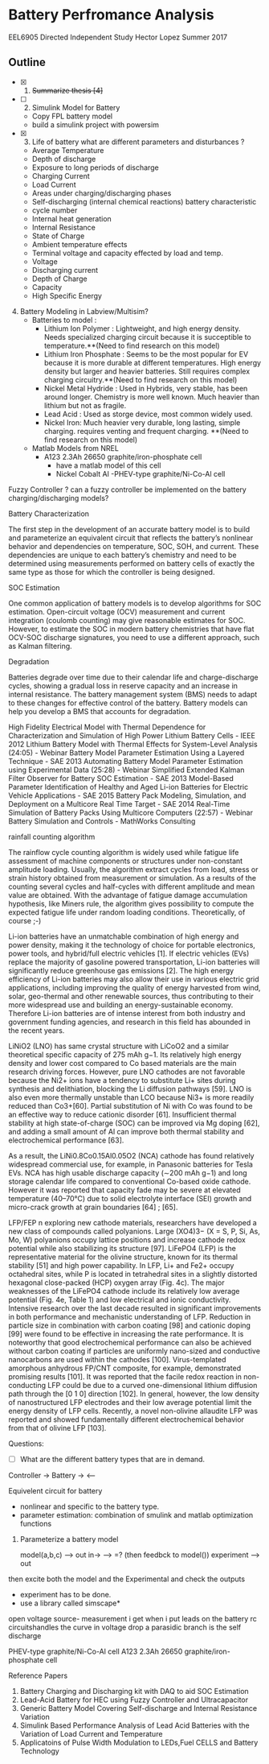 Battery Perfromance Analysis
============================
EEL6905 Directed Independent Study 
Hector Lopez Summer 2017

Outline
----------------
* [X] 1. ~~Summarize thesis [4]~~
* [ ] 2. Simulink Model for Battery 
    - Copy FPL battery model 
    - build a simulink project with powersim
* [X] 3. Life of battery what are different parameters and disturbances ?
    - Average Temperature
    - Depth of discharge
    - Exposure to long periods of discharge
    - Charging Current
    - Load Current
    - Areas under charging/discharging phases
    - Self-discharging (internal chemical reactions) battery characteristic
    - cycle number
    - Internal heat generation
    - Internal Resistance
    - State of Charge
    - Ambient temperature effects
    - Terminal voltage and capacity effected by load and temp.
    - Voltage
    - Discharging current
    - Depth of Charge
    - Capacity
    - High Specific Energy 
4. Battery Modeling in Labview/Multisim?
    - Batteries to model :
        - Lithium Ion Polymer : Lightweight, and  high energy density. Needs specialized charging circuit because it is succeptible to temperature.**(Need to find research on this model)
        - Lithium Iron Phosphate : Seems to be the most popular for EV because it is more durable at different temperatures. High energy density but larger and heavier batteries. Still requires complex charging circuitry.**(Need to find research on this model)
        - Nickel Metal Hydride : Used in Hybrids, very stable, has been around longer. Chemistry is more well known. Much heavier than lithium but not as fragile.
        - Lead Acid : Used as storge device, most common widely used.
        - Nickel Iron: Much heavier very durable, long lasting, simple charging. requires venting and frequent charging. **(Need to find research on this model)
    - Matlab Models from NREL 
        - A123 2.3Ah 26650 graphite/iron-phosphate cell
            - have a matlab model of this cell
            - Nickel Cobalt Al -PHEV-type graphite/Ni-Co-Al cell




Fuzzy Controller
? can a fuzzy controller be implemented on the battery charging/discharging models?



Battery Characterization

The first step in the development of an accurate battery model is to build and parameterize an equivalent circuit that reflects the battery’s nonlinear behavior and dependencies on temperature, SOC, SOH, and current. These dependencies are unique to each battery’s chemistry and need to be determined using measurements performed on battery cells of exactly the same type as those for which the controller is being designed. 

SOC Estimation

One common application of battery models is to develop algorithms for SOC estimation. Open-circuit voltage (OCV) measurement and current integration (coulomb counting) may give reasonable estimates for SOC. However, to estimate the SOC in modern battery chemistries that have flat OCV-SOC discharge signatures, you need to use a different approach, such as Kalman filtering.

Degradation

Batteries degrade over time due to their calendar life and charge-discharge cycles, showing a gradual loss in reserve capacity and an increase in internal resistance. The battery management system (BMS) needs to adapt to these changes for effective control of the battery. Battery models can help you develop a BMS that accounts for degradation.

High Fidelity Electrical Model with Thermal Dependence for Characterization and Simulation of High Power Lithium Battery Cells - IEEE 2012
Lithium Battery Model with Thermal Effects for System-Level Analysis (24:05) - Webinar
Battery Model Parameter Estimation Using a Layered Technique - SAE 2013
Automating Battery Model Parameter Estimation using Experimental Data (25:28) - Webinar
Simplified Extended Kalman Filter Observer for Battery SOC Estimation - SAE 2013
Model-Based Parameter Identification of Healthy and Aged Li-ion Batteries for Electric Vehicle Applications - SAE 2015
Battery Pack Modeling, Simulation, and Deployment on a Multicore Real Time Target  - SAE 2014
Real-Time Simulation of Battery Packs Using Multicore Computers (22:57) - Webinar
Battery Simulation and Controls - MathWorks Consulting







rainfall counting algorithm

The rainflow cycle counting algorithm is widely used while
fatigue life assessment of machine components or structures under non-constant amplitude
loading. Usually, the algorithm extract cycles from load, stress or strain
history obtained from measurement or simulation. As a results of the counting
several cycles and half-cycles with different amplitude and mean value are
obtained. With the advantage of fatigue damage accumulation hypothesis, like
Miners rule, the algorithm gives possibility to compute the expected fatigue
life under random loading conditions. Theoretically, of course ;-)



Li-ion batteries have an unmatchable combination of high energy and power density, making it the technology of choice for portable electronics, power tools, and hybrid/full electric vehicles [1]. If electric vehicles (EVs) replace the majority of gasoline powered transportation, Li-ion batteries will significantly reduce greenhouse gas emissions [2]. The high energy efficiency of Li-ion batteries may also allow their use in various electric grid applications, including improving the quality of energy harvested from wind, solar, geo-thermal and other renewable sources, thus contributing to their more widespread use and building an energy-sustainable economy. Therefore Li-ion batteries are of intense interest from both industry and government funding agencies, and research in this field has abounded in the recent years.

LiNiO2 (LNO) has same crystal structure with LiCoO2 and a similar theoretical specific capacity of 275 mAh g−1. Its relatively high energy density and lower cost compared to Co based materials are the main research driving forces. However, pure LNO cathodes are not favorable because the Ni2+ ions have a tendency to substitute Li+ sites during synthesis and delithiation, blocking the Li diffusion pathways [59]. LNO is also even more thermally unstable than LCO because Ni3+ is more readily reduced than Co3+[60]. Partial substitution of Ni with Co was found to be an effective way to reduce cationic disorder [61]. Insufficient thermal stability at high state-of-charge (SOC) can be improved via Mg doping [62], and adding a small amount of Al can improve both thermal stability and electrochemical performance [63].

As a result, the LiNi0.8Co0.15Al0.05O2 (NCA) cathode has found relatively widespread commercial use, for example, in Panasonic batteries for Tesla EVs. NCA has high usable discharge capacity (∼200 mAh g−1) and long storage calendar life compared to conventional Co-based oxide cathode. However it was reported that capacity fade may be severe at elevated temperature (40–70°C) due to solid electrolyte interface (SEI) growth and micro-crack growth at grain boundaries [64] ;  [65].

LFP/FEP
n exploring new cathode materials, researchers have developed a new class of compounds called polyanions. Large (XO4)3− (X = S, P, Si, As, Mo, W) polyanions occupy lattice positions and increase cathode redox potential while also stabilizing its structure [97]. LiFePO4 (LFP) is the representative material for the olivine structure, known for its thermal stability [51] and high power capability. In LFP, Li+ and Fe2+ occupy octahedral sites, while P is located in tetrahedral sites in a slightly distorted hexagonal close-packed (HCP) oxygen array (Fig. 4c). The major weaknesses of the LiFePO4 cathode include its relatively low average potential (Fig. 4e, Table 1) and low electrical and ionic conductivity. Intensive research over the last decade resulted in significant improvements in both performance and mechanistic understanding of LFP. Reduction in particle size in combination with carbon coating [98] and cationic doping [99] were found to be effective in increasing the rate performance. It is noteworthy that good electrochemical performance can also be achieved without carbon coating if particles are uniformly nano-sized and conductive nanocarbons are used within the cathodes [100]. Virus-templated amorphous anhydrous FP/CNT composite, for example, demonstrated promising results [101]. It was reported that the facile redox reaction in non-conducting LFP could be due to a curved one-dimensional lithium diffusion path through the [0 1 0] direction [102]. In general, however, the low density of nanostructured LFP electrodes and their low average potential limit the energy density of LFP cells. Recently, a novel non-olivine allaudite LFP was reported and showed fundamentally different electrochemical behavior from that of olivine LFP [103].


Questions:
* [ ] What are the different battery types that are in demand.

Controller ->  Battery ->
<--

Equivelent circuit for battery
- nonlinear and specific to the battery type.
- parameter estimation: combination of smulink and matlab optimization functions

1. Parameterize a battery model

    model(a,b,c) --> out 
in->                       --> =? (then feedbck to model())
     experiment --> out

then excite both the model and the Experimental
and check the outputs

- experiment has to be done. 
- use a library called simscape*

open voltage source- measurement i get when i put leads on the battery
rc circuitshandles the curve in voltage drop
a parasidic branch is the self discharge



PHEV-type graphite/Ni-Co-Al cell
 A123 2.3Ah 26650 graphite/iron-phosphate cell




Reference Papers 

1. Battery Charging and Discharging kit with DAQ to aid SOC Estimation
2. Lead-Acid Battery for HEC using Fuzzy Controller and Ultracapacitor
3. Generic Battery Model Covering Self-discharge and Internal Resistance Variation
3. Simulink Based Performance Analysis of Lead Acid Batteries with the Variation of Load Current and Temperature
4. Applicatoins of Pulse Width Modulation to LEDs,Fuel CELLS and Battery Technology
